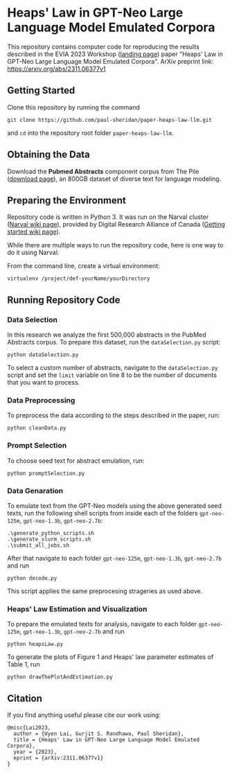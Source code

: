 # Heaps' Law in GPT-Neo Large Language Model Emulated Corpora
This repository contains computer code for reproducing the results described in the EVIA 2023 Workshop ([landing page](https://research.nii.ac.jp/ntcir/evia2023/)) paper "Heaps' Law in GPT-Neo Large Language Model Emulated Corpora". ArXiv preprint link: https://arxiv.org/abs/2311.06377v1

## Getting Started

Clone this repository by running the command
```
git clone https://github.com/paul-sheridan/paper-heaps-law-llm.git
```
and `cd` into the repository root folder `paper-heaps-law-llm`.


## Obtaining the Data

Download the **Pubmed Abstracts** component corpus from The Pile ([download page](https://pile.eleuther.ai/)), an 800GB dataset of diverse text for language modeling.


## Preparing the Environment

Repository code is written in Python 3. It was run on the Narval cluster ([Narval wiki page](https://docs.alliancecan.ca/wiki/Narval/en)), provided by Digital Research Alliance of Canada ([Getting started wiki page](https://docs.alliancecan.ca/wiki/Getting_started)). 

While there are multiple ways to run the repository code, here is one way to do it using Narval:

From the command line, create a virtual environment:
```
virtualenv /project/def-yourName/yourDirectory
```

## Running Repository Code

### Data Selection

In this research we analyze the first 500,000 abstracts in the PubMed Abstracts corpus. To prepare this dataset, run the `dataSelection.py` script:
```
python dataSelection.py
```

To select a custom number of abstracts, navigate to the `dataSelection.py` script and set the `limit` variable on line 8 to be the number of documents that you want to process.

### Data Preprocessing

To preprocess the data according to the steps described in the paper, run:
```
python cleanData.py
```

### Prompt Selection

To choose seed text for abstract emulation, run:
```
python promptSelection.py
```

### Data Genaration

To emulate text from the GPT-Neo models using the above generated seed texts, run the following shell scripts from inside each of the folders `gpt-neo-125m`, `gpt-neo-1.3b`, `gpt-neo-2.7b`:
```
.\generate_python_scripts.sh
.\generate_slurm_scripts.sh
.\submit_all_jobs.sh
```

After that navigate to each folder `gpt-neo-125m`, `gpt-neo-1.3b`, `gpt-neo-2.7b` and run
```
python decode.py
```
This script applies the same preprocesing strageries as used above.


### Heaps' Law Estimation and Visualization

To prepare the emulated texts for analysis, navigate to each folder `gpt-neo-125m`, `gpt-neo-1.3b`, `gpt-neo-2.7b` and run
```
python heapsLaw.py
```

To generate the plots of Figure 1 and Heaps' law parameter estimates of Table 1, run
```
python drawThePlotAndEstimation.py
```


## Citation
If you find anything useful please cite our work using:
```
@misc{Lai2023,
  author = {Uyen Lai, Gurjit S. Randhawa, Paul Sheridan},
  title = {Heaps' Law in GPT-Neo Large Language Model Emulated Corpora},
  year = {2023},
  eprint = {arXiv:2311.06377v1}
}
```
